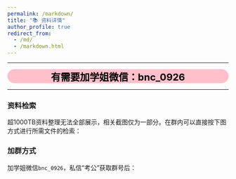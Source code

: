 ```yaml
---
permalink: /markdown/
title: "📚 资料详情"
author_profile: true
redirect_from: 
  - /md/
  - /markdown.html
---
```


------

<div style="text-align: center; font-size: 22px; background-color: #FFC0CB; color: black; font-weight: bold; border-radius: 24px;">
有需要加学姐微信：bnc_0926
</div>

------

### 资料检索

超1000TB资料整理无法全部展示，相关截图仅为一部分。在群内可以直接按下图方式进行所需文件的检索：

### 加群方式

加学姐微信`bnc_0926`，私信“考公”获取群号后：

